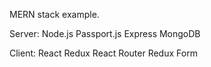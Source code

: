 MERN stack example.

Server:
Node.js
Passport.js
Express
MongoDB

Client:
React
Redux
React Router
Redux Form
